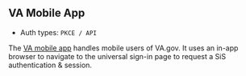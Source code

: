 ## VA Mobile App

* Auth types: `PKCE / API`

The [VA mobile app](https://github.com/department-of-veterans-affairs/va-mobile-app) handles mobile users of VA.gov. It uses an in-app browser to navigate to the universal sign-in page to request a SiS authentication & session.